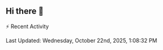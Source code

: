 ## Hi there 👋

⚡ Recent Activity
<!--RECENT_ACTIVITY:start-->
<!--RECENT_ACTIVITY:end-->
<!--RECENT_ACTIVITY:last_update-->
Last Updated: Wednesday, October 22nd, 2025, 1:08:32 PM
<!--RECENT_ACTIVITY:last_update_end-->
